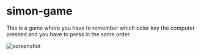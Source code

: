 # simon-game

This is a game where you have to remember which color key the computer pressed and you have to press in the same order.

![screenshot](https://imgur.com/tUl5Rn3)
